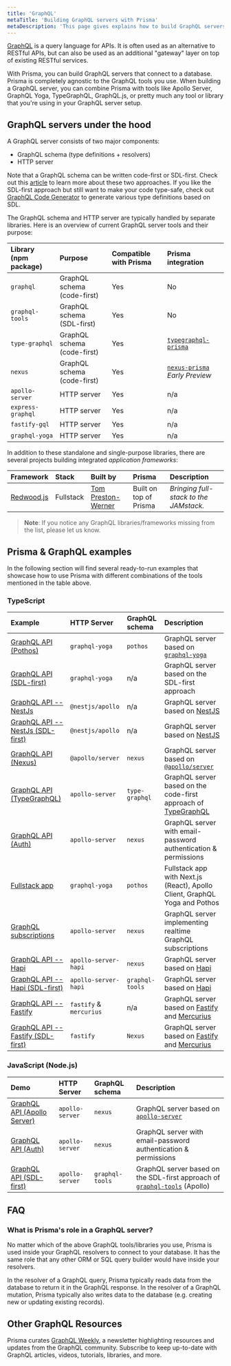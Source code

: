 ```yaml
---
title: 'GraphQL'
metaTitle: 'Building GraphQL servers with Prisma'
metaDescription: 'This page gives explains how to build GraphQL servers with Prisma. It shows how Prisma fits into the GraphQL ecosystem and provides practical examples.'
---
```


<TopBlock>

[GraphQL](https://graphql.org/) is a query language for APIs. It is often used as an alternative to RESTful APIs, but can also be used as an additional "gateway" layer on top of existing RESTful services.

With Prisma, you can build GraphQL servers that connect to a database. Prisma is completely agnostic to the GraphQL tools you use. When building a GraphQL server, you can combine Prisma with tools like Apollo Server, GraphQL Yoga, TypeGraphQL, GraphQL.js, or pretty much any tool or library that you're using in your GraphQL server setup.

</TopBlock>

## GraphQL servers under the hood

A GraphQL server consists of two major components:

- GraphQL schema (type definitions + resolvers)
- HTTP server

Note that a GraphQL schema can be written code-first or SDL-first. Check out this [article](https://www.prisma.io/blog/the-problems-of-schema-first-graphql-development-x1mn4cb0tyl3) to learn more about these two approaches. If you like the SDL-first approach but still want to make your code type-safe, check out [GraphQL Code Generator](https://graphql-code-generator.com/) to generate various type definitions based on SDL.

The GraphQL schema and HTTP server are typically handled by separate libraries. Here is an overview of current GraphQL server tools and their purpose:

| Library (npm package) | Purpose                     | Compatible with Prisma | Prisma integration                                                             |
| :-------------------- | :-------------------------- | :--------------------- | :----------------------------------------------------------------------------- |
| `graphql`             | GraphQL schema (code-first) | Yes                    | No                                                                             |
| `graphql-tools`       | GraphQL schema (SDL-first)  | Yes                    | No                                                                             |
| `type-graphql`        | GraphQL schema (code-first) | Yes                    | [`typegraphql-prisma`](https://www.npmjs.com/package/typegraphql-prisma)       |
| `nexus`               | GraphQL schema (code-first) | Yes                    | [`nexus-prisma`](https://graphql-nexus.github.io/nexus-prisma) _Early Preview_ |
| `apollo-server`       | HTTP server                 | Yes                    | n/a                                                                            |
| `express-graphql`     | HTTP server                 | Yes                    | n/a                                                                            |
| `fastify-gql`         | HTTP server                 | Yes                    | n/a                                                                            |
| `graphql-yoga`        | HTTP server                 | Yes                    | n/a                                                                            |

In addition to these standalone and single-purpose libraries, there are several projects building integrated _application frameworks_:

| Framework                           | Stack     | Built by                                          | Prisma                 | Description                            |
| :---------------------------------- | :-------- | :------------------------------------------------ | :--------------------- | :------------------------------------- |
| [Redwood.js](https://redwoodjs.com) | Fullstack | [Tom Preston-Werner](https://github.com/mojombo/) | Built on top of Prisma | _Bringing full-stack to the JAMstack._ |

> **Note**: If you notice any GraphQL libraries/frameworks missing from the list, please let us know.

## Prisma & GraphQL examples

In the following section will find several ready-to-run examples that showcase how to use Prisma with different combinations of the tools mentioned in the table above.

### TypeScript

| Example                                                                                                                          | HTTP Server             | GraphQL schema  | Description                                                                                    |
| :------------------------------------------------------------------------------------------------------------------------------- | :---------------------- | :-------------- | :--------------------------------------------------------------------------------------------- |
| [GraphQL API (Pothos)](https://github.com/prisma/prisma-examples/tree/latest/typescript/graphql)                                 | `graphql-yoga`          | `pothos`        | GraphQL server based on [`graphql-yoga`](https://the-guild.dev/graphql/yoga-server)            |
| [GraphQL API (SDL-first)](https://github.com/prisma/prisma-examples/tree/latest/typescript/graphql-sdl-first)                    | `graphql-yoga`          | n/a             | GraphQL server based on the SDL-first approach                                                 |
| [GraphQL API -- NestJs](https://github.com/prisma/prisma-examples/tree/latest/typescript/graphql-nestjs)                         | `@nestjs/apollo`        | n/a             | GraphQL server based on [NestJS](https://nestjs.com/)                                          |
| [GraphQL API -- NestJs (SDL-first)](https://github.com/prisma/prisma-examples/tree/latest/typescript/graphql-nestjs-sdl-first)   | `@nestjs/apollo`        | n/a             | GraphQL server based on [NestJS](https://nestjs.com/)                                          |
| [GraphQL API (Nexus)](https://github.com/prisma/prisma-examples/tree/latest/typescript/graphql-nexus)                            | `@apollo/server`        | `nexus`         | GraphQL server based on [`@apollo/server`](https://www.apollographql.com/docs/apollo-server)   |
| [GraphQL API (TypeGraphQL)](https://github.com/prisma/prisma-examples/tree/latest/typescript/graphql-typegraphql)                | `apollo-server`         | `type-graphql`  | GraphQL server based on the code-first approach of [TypeGraphQL](https://typegraphql.com/)     |
| [GraphQL API (Auth)](https://github.com/prisma/prisma-examples/tree/latest/typescript/graphql-auth)                              | `apollo-server`         | `nexus`         | GraphQL server with email-password authentication & permissions                                |
| [Fullstack app](https://github.com/prisma/prisma-examples/tree/latest/typescript/graphql-nextjs)                                 | `graphql-yoga`          | `pothos`        | Fullstack app with Next.js (React), Apollo Client, GraphQL Yoga and Pothos                     |
| [GraphQL subscriptions](https://github.com/prisma/prisma-examples/tree/latest/typescript/subscriptions-pubsub)                   | `apollo-server`         | `nexus`         | GraphQL server implementing realtime GraphQL subscriptions                                     |
| [GraphQL API -- Hapi](https://github.com/prisma/prisma-examples/tree/latest/typescript/graphql-hapi)                             | `apollo-server-hapi`    | `nexus`         | GraphQL server based on [Hapi](https://hapi.dev/)                                              |
| [GraphQL API -- Hapi (SDL-first)](https://github.com/prisma/prisma-examples/tree/latest/typescript/graphql-hapi-sdl-first)       | `apollo-server-hapi`    | `graphql-tools` | GraphQL server based on [Hapi](https://hapi.dev/)                                              |
| [GraphQL API -- Fastify](https://github.com/prisma/prisma-examples/tree/latest/typescript/graphql-fastify)                       | `fastify` & `mercurius` | n/a             | GraphQL server based on [Fastify](https://fastify.io/) and [Mercurius](https://mercurius.dev/) |
| [GraphQL API -- Fastify (SDL-first)](https://github.com/prisma/prisma-examples/tree/latest/typescript/graphql-fastify-sdl-first) | `fastify`               | `Nexus`         | GraphQL server based on [Fastify](https://fastify.io/) and [Mercurius](https://mercurius.dev/) |

### JavaScript (Node.js)

| Demo                                                                                                          | HTTP Server     | GraphQL schema  | Description                                                                                                                     |
| :------------------------------------------------------------------------------------------------------------ | :-------------- | :-------------- | :------------------------------------------------------------------------------------------------------------------------------ |
| [GraphQL API (Apollo Server)](https://github.com/prisma/prisma-examples/tree/latest/javascript/graphql)       | `apollo-server` | `nexus`         | GraphQL server based on [`apollo-server`](https://www.apollographql.com/docs/apollo-server/)                                    |
| [GraphQL API (Auth)](https://github.com/prisma/prisma-examples/tree/latest/javascript/graphql-auth)           | `apollo-server` | `nexus`         | GraphQL server with email-password authentication & permissions                                                                 |
| [GraphQL API (SDL-first)](https://github.com/prisma/prisma-examples/tree/latest/javascript/graphql-sdl-first) | `apollo-server` | `graphql-tools` | GraphQL server based on the SDL-first approach of [`graphql-tools`](https://www.apollographql.com/docs/graphql-tools/) (Apollo) |

## FAQ

### What is Prisma's role in a GraphQL server?

No matter which of the above GraphQL tools/libraries you use, Prisma is used inside your GraphQL resolvers to connect to your database. It has the same role that any other ORM or SQL query builder would have inside your resolvers.

In the resolver of a GraphQL query, Prisma typically reads data from the database to return it in the GraphQL response. In the resolver of a GraphQL mutation, Prisma typically also writes data to the database (e.g. creating new or updating existing records).

## Other GraphQL Resources

Prisma curates [GraphQL Weekly](https://www.graphqlweekly.com/), a newsletter highlighting resources and updates from the GraphQL community. Subscribe to keep up-to-date with GraphQL articles, videos, tutorials, libraries, and more.
